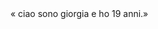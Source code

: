 <HTML>
<HEAD>
<TITLE> bernieri giorgia</TITLE>
</HEAD>
<BODY>
« ciao sono giorgia e ho 19 anni.»
</BODY>
</HTML>
